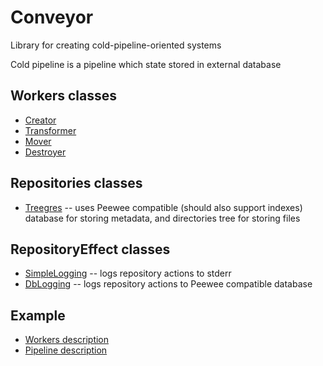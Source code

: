 # Conveyor

Library for creating cold-pipeline-oriented systems

Cold pipeline is a pipeline which state stored in external database

## Workers classes

* [Creator](conveyor/workers/Creator.py)
* [Transformer](conveyor/workers/Transformer.py)
* [Mover](conveyor/workers/Mover.py)
* [Destroyer](conveyor/workers/Destroyer.py)

## Repositories classes

* [Treegres](conveyor/repositories/Treegres.py) -- uses Peewee compatible (should also support indexes) database for storing metadata, and directories tree for storing files

## RepositoryEffect classes

* [SimpleLogging](conveyor/repository_effects/SimpleLogging.py) -- logs repository actions to stderr
* [DbLogging](conveyor/repository_effects/DbLogging.py) -- logs repository actions to Peewee compatible database

## Example

* [Workers description](tests/example_workers.py)
* [Pipeline description](tests/test_pipeline.py)
